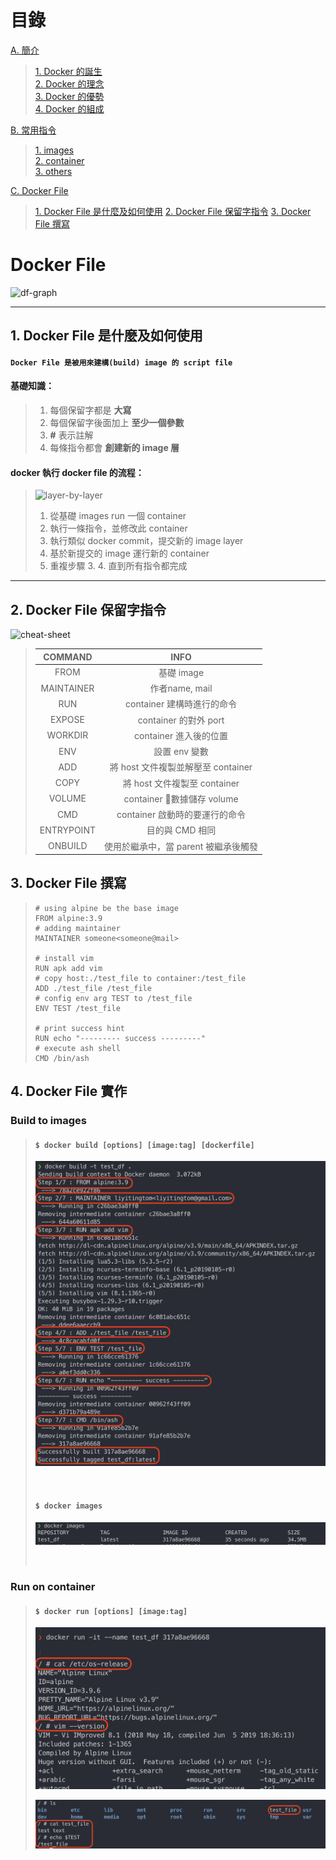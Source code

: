 # 目錄
[A. 簡介](./README.md)
> [1. Docker 的誕生](./README.md)  
> [2. Docker 的理念](./README.md)  
> [3. Docker 的優勢](./README.md)  
> [4. Docker 的組成](./README.md)

[B. 常用指令](commands.md)  
> [1. images](#images)  
> [2. container](#container)  
> [3. others](#others)

[C. Docker File](#docker-file)  
> [1. Docker File 是什麼及如何使用](#what-is-df)
> [2. Docker File 保留字指令](#df-tags)
> [3. Docker File 撰寫](#df-script)

# Docker File
![df-graph](https://quppler.com/wp-content/uploads/2019/03/DockerComponents.png)

***

## <span id='what-is-df'>1. Docker File 是什麼及如何使用</span>
#### `Docker File 是被用來建構(build) image 的 script file`

#### 基礎知識：
> 1. 每個保留字都是 __大寫__
> 2. 每個保留字後面加上 __至少一個參數__
> 3. __\#__ 表示註解
> 4. 每條指令都會 __創建新的 image 層__

#### docker 執行 docker file 的流程：
> ![layer-by-layer](https://dzone.com/storage/temp/13029811-1581358050914.png)
> 1. 從基礎 images run 一個 container
> 2. 執行一條指令，並修改此 container
> 3. 執行類似 docker commit，提交新的 image layer
> 4. 基於新提交的 image 運行新的 container
> 5. 重複步驟 3. 4. 直到所有指令都完成

***

## <span id='df-tags'>2. Docker File 保留字指令</span>
![cheat-sheet](https://extremeautomation.io/img/cheatsheets/cheat_sheet_docker_page_1.png)
> | COMMAND | INFO |
> | :-: | :-: |
> | FROM | 基礎 image |
> | MAINTAINER | 作者name, mail |
> | RUN | container 建構時進行的命令 |
> | EXPOSE | container 的對外 port |
> | WORKDIR | container 進入後的位置 |
> | ENV | 設置 env 變數 |
> | ADD | 將 host 文件複製並解壓至 container |
> | COPY | 將 host 文件複製至 container |
> | VOLUME | container 數據儲存 volume |
> | CMD | container 啟動時的要運行的命令 |
> | ENTRYPOINT | 目的與 CMD 相同 |
> | ONBUILD | 使用於繼承中，當 parent 被繼承後觸發 |

## <span id='df-script'>3. Docker File 撰寫</span>
> ``` docker
> # using alpine be the base image
> FROM alpine:3.9
> # adding maintainer
> MAINTAINER someone<someone@mail>
> 
> # install vim
> RUN apk add vim
> # copy host:./test_file to container:/test_file
> ADD ./test_file /test_file
> # config env arg TEST to /test_file
> ENV TEST /test_file
> 
> # print success hint
> RUN echo "--------- success ---------"
> # execute ash shell
> CMD /bin/ash
> ```

## <span id='build-check'>4. Docker File 實作</span>

### Build to images
> #### `$ docker build [options] [image:tag] [dockerfile]`
> ![df_build](/screenshot/df_build.png)
>
> <br>
>
> #### `$ docker images`
> ![df_images](/screenshot/df_images.png)
>
> <br>

### Run on container
> #### `$ docker run [options] [image:tag]`
> ![df_run](/screenshot/df_run.png)
>
> ![df_check](/screenshot/df_check.png)
> <br>